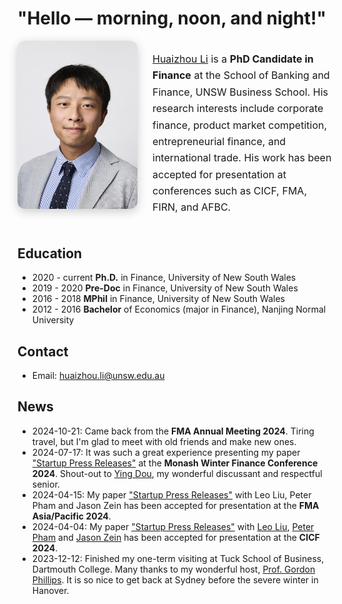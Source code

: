 # "Hello — morning, noon, and night!"

<div style="display:flex; align-items:flex-start; gap:24px; margin-bottom:2rem; flex-wrap:nowrap;">

  <!-- Photo (left, smaller) -->
  <div style="flex:0 0 auto;">
    <img
      src="images/selfie_v.jpeg"
      alt="Profile Photo"
      style="width:clamp(100px, 20vw, 220px); height:auto; max-width:100%; border-radius:12px; box-shadow:0 4px 16px rgba(0,0,0,0.2);"
    >
  </div>

  <!-- Intro (right, default text size) -->
  <div style="flex:1 1 auto; min-width:0; font-size:1rem; line-height:1.65;">
    <p>
      <a href="https://huaizhouli.github.io/">Huaizhou Li</a> is a <strong>PhD Candidate in Finance</strong> at the School of Banking and Finance, UNSW Business School.
      His research interests include corporate finance, product market competition, entrepreneurial finance, and international trade.
      His work has been accepted for presentation at conferences such as CICF, FMA, FIRN, and AFBC.
    </p>
  </div>

</div>

## Education

- 2020 - current **Ph.D.** in Finance, University of New South Wales
- 2019 - 2020 **Pre-Doc** in Finance, University of New South Wales
- 2016 - 2018 **MPhil** in Finance, University of New South Wales
- 2012 - 2016 **Bachelor** of Economics (major in Finance), Nanjing Normal University

## Contact

- Email: [huaizhou.li@unsw.edu.au](mailto:huaizhou.li@unsw.edu.au)

## News

- 2024-10-21: Came back from the **FMA Annual Meeting 2024**. Tiring travel, but I'm glad to meet with old friends and make new ones.
- 2024-07-17: It was such a great experience presenting my paper ["Startup Press Releases"]() at the **Monash Winter Finance Conference 2024**. Shout-out to [Ying Dou](https://research.monash.edu/en/persons/ying-dou), my wonderful discussant and respectful senior.
- 2024-04-15: My paper ["Startup Press Releases"]() with Leo Liu, Peter Pham and Jason Zein has been accepted for presentation at the **FMA Asia/Pacific 2024**.
- 2024-04-04: My paper ["Startup Press Releases"]() with [Leo Liu](https://leoliu0.github.io/), [Peter Pham](https://sites.google.com/view/peterkienpham/home) and [Jason Zein](https://www.jasonzein.com/) has been accepted for presentation at the **CICF 2024**.
- 2023-12-12: Finished my one-term visiting at Tuck School of Business, Dartmouth College. Many thanks to my wonderful host, [Prof. Gordon Phillips](https://facultynew.tuck.dartmouth.edu/gordon-phillips/). It is so nice to get back at Sydney before the severe winter in Hanover.


